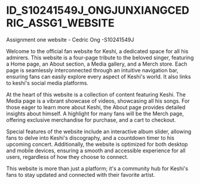 # ID_S10241549J_ONGJUNXIANGCEDRIC_ASSG1_WEBSITE
Assignment one website - Cedric Ong -S10241549J


Welcome to the official fan website for Keshi, a dedicated space for all his admirers. This website is a four-page tribute to the beloved singer, featuring a Home page, an About section, a Media gallery, and a Merch store. Each page is seamlessly interconnected through an intuitive navigation bar, ensuring fans can easily explore every aspect of Keshi's world. It also links to keshi's social media platforms.

At the heart of this website is a collection of content featuring Keshi. The Media page is a vibrant showcase of videos, showcasing all his songs. For those eager to learn more about Keshi, the About page provides detailed insights about himself.  A highlight for many fans will be the Merch page, offering exclusive merchandise for purchase, and a cart to checkout.

Special features of the website include an interactive album slider, allowing fans to delve into Keshi's discography, and a countdown timer to his upcoming concert. Additionally, the website is optimized for both desktop and mobile devices, ensuring a smooth and accessible experience for all users, regardless of how they choose to connect.

This website is more than just a platform; it's a community hub for Keshi's fans to stay updated and connected with their favorite artist.

